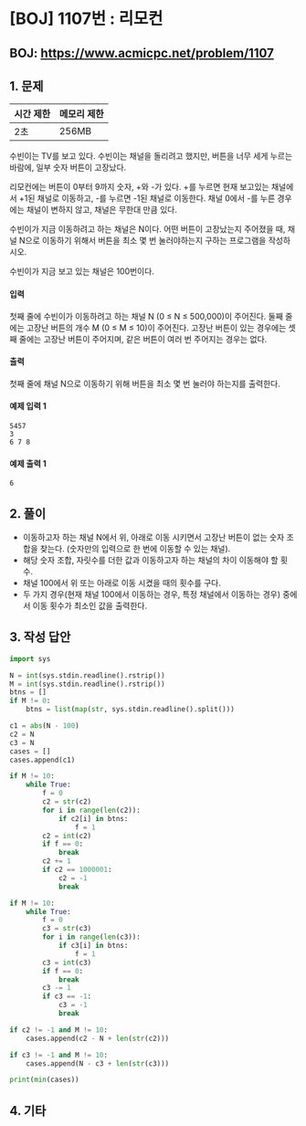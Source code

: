 #  [BOJ] 1107번 : 리모컨

## BOJ: https://www.acmicpc.net/problem/1107

## 1. 문제

|시간 제한| 메모리 제한| 
|:----|:----|
|2초|256MB|

수빈이는 TV를 보고 있다. 수빈이는 채널을 돌리려고 했지만, 버튼을 너무 세게 누르는 바람에, 일부 숫자 버튼이 고장났다.

리모컨에는 버튼이 0부터 9까지 숫자, +와 -가 있다. +를 누르면 현재 보고있는 채널에서 +1된 채널로 이동하고, -를 누르면 -1된 채널로 이동한다. 채널 0에서 -를 누른 경우에는 채널이 변하지 않고, 채널은 무한대 만큼 있다.

수빈이가 지금 이동하려고 하는 채널은 N이다. 어떤 버튼이 고장났는지 주어졌을 때, 채널 N으로 이동하기 위해서 버튼을 최소 몇 번 눌러야하는지 구하는 프로그램을 작성하시오. 

수빈이가 지금 보고 있는 채널은 100번이다.

#### 입력
첫째 줄에 수빈이가 이동하려고 하는 채널 N (0 ≤ N ≤ 500,000)이 주어진다.  둘째 줄에는 고장난 버튼의 개수 M (0 ≤ M ≤ 10)이 주어진다. 
고장난 버튼이 있는 경우에는 셋째 줄에는 고장난 버튼이 주어지며, 같은 버튼이 여러 번 주어지는 경우는 없다.

#### 출력
첫째 줄에 채널 N으로 이동하기 위해 버튼을 최소 몇 번 눌러야 하는지를 출력한다.

#### 예제 입력 1
```
5457
3
6 7 8
```
#### 예제 출력 1
```
6
```

## 2. 풀이
- 이동하고자 하는 채널 N에서 위, 아래로 이동 시키면서 고장난 버튼이 없는 숫자 조합을 찾는다. (숫자만의 입력으로 한 번에 이동할 수 있는 채널).
- 해당 숫자 조합, 자릿수를 더한 값과 이동하고자 하는 채널의 차이 이동해야 할 횟수.
- 채널 100에서 위 또는 아래로 이동 시켰을 때의 횟수를 구다.
- 두 가지 경우(현재 채널 100에서 이동하는 경우, 특정 채널에서 이동하는 경우) 중에서 이동 횟수가 최소인 값을 출력한다.

## 3. 작성 답안
```python
import sys

N = int(sys.stdin.readline().rstrip())
M = int(sys.stdin.readline().rstrip())
btns = []
if M != 0:
	btns = list(map(str, sys.stdin.readline().split()))

c1 = abs(N - 100)
c2 = N
c3 = N
cases = []
cases.append(c1)

if M != 10:
	while True:
		f = 0
		c2 = str(c2)
		for i in range(len(c2)):
			if c2[i] in btns:
				f = 1
		c2 = int(c2)
		if f == 0:
			break
		c2 += 1
		if c2 == 1000001:
			c2 = -1
			break

if M != 10:
	while True:
		f = 0
		c3 = str(c3)
		for i in range(len(c3)):
			if c3[i] in btns:
				f = 1
		c3 = int(c3)
		if f == 0:
			break
		c3 -= 1
		if c3 == -1:
			c3 = -1
			break

if c2 != -1 and M != 10:
	cases.append(c2 - N + len(str(c2)))

if c3 != -1 and M != 10:
	cases.append(N - c3 + len(str(c3)))

print(min(cases))
```
## 4. 기타
